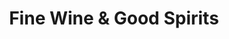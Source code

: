 ---
title: "Fine Wine & Good Spirits"
url: /collegeville/fine-wine-and-good-spirits/
shop: alcohol
---